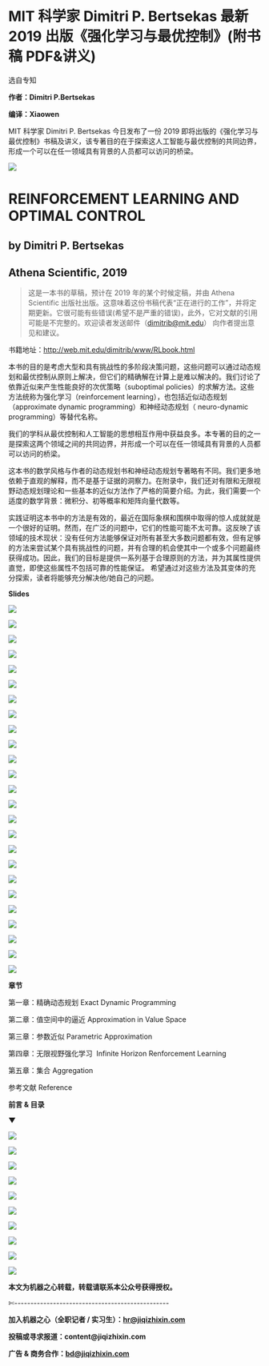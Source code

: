 # MIT 科学家 Dimitri P. Bertsekas 最新 2019 出版《强化学习与最优控制》(附书稿 PDF&讲义)

选自专知

**作者：Dimitri P.Bertsekas**

**编译：Xiaowen**

MIT 科学家 Dimitri P. Bertsekas 今日发布了一份 2019 即将出版的《强化学习与最优控制》书稿及讲义，该专著目的在于探索这人工智能与最优控制的共同边界，形成一个可以在任一领域具有背景的人员都可以访问的桥梁。

![](img/95251656f4dfed279b47727d8f388f22-fs8.png)

# REINFORCEMENT LEARNING AND OPTIMAL CONTROL

## by Dimitri P. Bertsekas

## Athena Scientific, 2019

> 这是一本书的草稿，预计在 2019 年的某个时候定稿，并由 Athena Scientific 出版社出版。这意味着这份书稿代表“正在进行的工作”，并将定期更新。它很可能有些错误(希望不是严重的错误)，此外，它对文献的引用可能是不完整的。欢迎读者发送邮件（dimitrib@mit.edu） 向作者提出意见和建议。

书籍地址：http://web.mit.edu/dimitrib/www/RLbook.html

本书的目的是考虑大型和具有挑战性的多阶段决策问题，这些问题可以通过动态规划和最优控制从原则上解决，但它们的精确解在计算上是难以解决的。我们讨论了依靠近似来产生性能良好的次优策略（suboptimal policies）的求解方法。这些方法统称为强化学习（reinforcement learning），也包括近似动态规划（approximate dynamic programming）和神经动态规划（ neuro-dynamic programming）等替代名称。

我们的学科从最优控制和人工智能的思想相互作用中获益良多。本专著的目的之一是探索这两个领域之间的共同边界，并形成一个可以在任一领域具有背景的人员都可以访问的桥梁。

这本书的数学风格与作者的动态规划书和神经动态规划专著略有不同。我们更多地依赖于直观的解释，而不是基于证据的洞察力。在附录中，我们还对有限和无限视野动态规划理论和一些基本的近似方法作了严格的简要介绍。为此，我们需要一个适度的数学背景：微积分、初等概率和矩阵向量代数等。

实践证明这本书中的方法是有效的，最近在国际象棋和围棋中取得的惊人成就就是一个很好的证明。然而，在广泛的问题中，它们的性能可能不太可靠。这反映了该领域的技术现状：没有任何方法能够保证对所有甚至大多数问题都有效，但有足够的方法来尝试某个具有挑战性的问题，并有合理的机会使其中一个或多个问题最终获得成功。因此，我们的目标是提供一系列基于合理原则的方法，并为其属性提供直觉，即使这些属性不包括可靠的性能保证。 希望通过对这些方法及其变体的充分探索，读者将能够充分解决他/她自己的问题。

**Slides**

![](img/0ccb456786f8575115e27cdc7a456c42-fs8.png)

![](img/d2a402f6b3a6b3e5a1fd8112061c6364-fs8.png)

![](img/06ac4e03bac90a207b90c813bfd52d1e-fs8.png)

![](img/337130267e1930cf44bec94d90ff82f3-fs8.png)

![](img/0962aed9e11b7ec9a7c13911df00a587-fs8.png)

![](img/034bd0ed6a10c04136fcd81c8802a06b-fs8.png)

![](img/bab7ab9bc0a543a138ef049f5b762edf-fs8.png)

![](img/169b4c8fd10b35f35dc82c693d213234-fs8.png)

![](img/2e03ce221fcb026b994ae900ba0f4399-fs8.png)

![](img/285caaaea85c01543d1be57267e7d496-fs8.png)

![](img/f1e054c238f44ffbfafcef8560f44a72-fs8.png)

![](img/f9b88ba067bf8b019f6a2f5a8c937112-fs8.png)

![](img/f6004e329f4e57ab474a57fbea6bab14-fs8.png)

![](img/3697a018a6c3e6b9dd9c6bc79d953280-fs8.png)

![](img/3697a018a6c3e6b9dd9c6bc79d953280-fs8.png)

![](img/bf118980a5a8c51198e7e1c98bf5bcc7-fs8.png)

![](img/c6796496f986d93c9f22eae127e863d0-fs8.png)

![](img/ccbe69511b5d6627de3700fdfd7bfbb3-fs8.png)

![](img/649ccff63aa9887f929f9b540f8245b6-fs8.png)

![](img/768a6c6b362b62eb10533e6927dcd6e5-fs8.png)

![](img/43798c0c1a6c6118b9b62a4d4a2d8d7a-fs8.png)

![](img/f537046b2ca7f2498c938b37312945ae-fs8.png)

![](img/1ded691df01f5203e710730a25d3eb78-fs8.png)

![](img/1ded691df01f5203e710730a25d3eb78-fs8.png)

![](img/270f196162d6e6766ea89c31dd5f1056-fs8.png)

**章节**

第一章：精确动态规划 Exact Dynamic Programming

第二章：值空间中的逼近 Approximation in Value Space

第三章：参数近似 Parametric Approximation

第四章：无限视野强化学习  Infinite Horizon Renforcement Learning

第五章：集合 Aggregation

参考文献 Reference

**前言 & 目录**

******▼******

![](img/73f66a9d5ad9ca98de12c37c850cb14b-fs8.png)

![](img/b38d25fe5a5933d2d5ef255cc837ff03-fs8.png)

![](img/d73cb1a2b027a447876808b42543c592-fs8.png)

![](img/f9114086e91ce1dd3b690498efd0c0d3-fs8.png)

![](img/6ff03b7455b7103697f10844304216b8-fs8.png)

![](img/e8f42902ec7c5681ca661faa36138b5b-fs8.png)

![](img/689738ad24895741d3d1bb7b2913b789-fs8.png)

![](img/c84eb67f15f73c1522fec876e86ae3cd-fs8.png)

![](img/f6a4f97ac606080af26da4e76b9dfbe8-fs8.png)

![](img/111c4d2c0e5290660f0a0e8ff966ec58-fs8.png)

****本文为机器之心转载，**转载请联系本公众号获得授权****。**

✄------------------------------------------------

**加入机器之心（全职记者 / 实习生）：hr@jiqizhixin.com**

**投稿或寻求报道：**content**@jiqizhixin.com**

**广告 & 商务合作：bd@jiqizhixin.com**